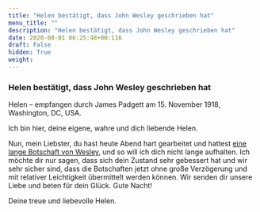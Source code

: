 ```yaml
---
title: "Helen bestätigt, dass John Wesley geschrieben hat"
menu_title: ""
description: "Helen bestätigt, dass John Wesley geschrieben hat"
date: 2020-08-01 06:25:48+00:116
draft: False
hidden: True
weight:
---
```

### Helen bestätigt, dass John Wesley geschrieben hat

Helen – empfangen durch James Padgett am 15. November 1918, Washington, DC, USA.

Ich bin hier, deine eigene, wahre und dich liebende Helen.

Nun, mein Liebster, du hast heute Abend hart gearbeitet und hattest [eine lange Botschaft von Wesley](/padgett-botschaften/padgett-botschaften-in-reihenfolge-des-datums/padgett-botschaften-1918/der-zustand-der-menschen-ist-so-dass-es-fuer-sie-von-groesster-wichtigkeit-ist-die-wahrheit-zu-erfahren-jep-john-wesley-15-november-1918/), und so will ich dich nicht lange aufhalten. Ich möchte dir nur sagen, dass sich dein Zustand sehr gebessert hat und wir sehr sicher sind, dass die Botschaften jetzt ohne große Verzögerung und mit relativer Leichtigkeit übermittelt werden können. Wir senden dir unsere Liebe und beten für dein Glück. Gute Nacht!

Deine treue und liebevolle Helen.
